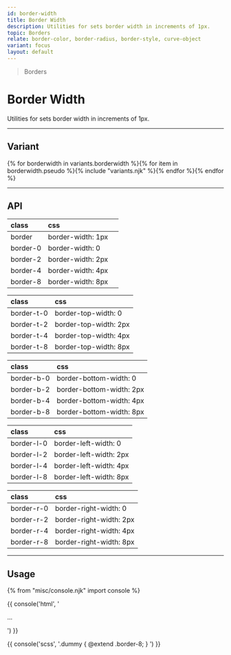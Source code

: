 ```yaml
---
id: border-width
title: Border Width
description: Utilities for sets border width in increments of 1px.
topic: Borders
relate: border-color, border-radius, border-style, curve-object
variant: focus
layout: default
---
```


> Borders

# Border Width

Utilities for sets border width in increments of 1px.

---

## Variant

<div class="flex flex-gap-2 flex-wrap justify-start items-center">{% for borderwidth in variants.borderwidth %}{% for item in borderwidth.pseudo %}{% include "variants.njk" %}{% endfor %}{% endfor %}</div>

---

## API

| <span class="padding-x-3 padding-y-1 text-white bg-shade-granite-5 font-semibold curve-border-md">class</span> | <span class="padding-x-3 padding-y-1 text-white bg-shade-granite-5 font-semibold curve-border-md">css</span> | |
|:--|:--|:-:|
| border | border-width: 1px | <div class="width-16 height-8 bg-gray-3 border border-gray-9"></div> |
| border-0 | border-width: 0 | <div class="width-16 height-8 bg-gray-3 border-0 border-gray-9"></div> |
| border-2 | border-width: 2px | <div class="width-16 height-8 bg-gray-3 border-2 border-gray-9"></div> |
| border-4 | border-width: 4px | <div class="width-16 height-8 bg-gray-3 border-4 border-gray-9"></div> |
| border-8 | border-width: 8px | <div class="width-16 height-8 bg-gray-3 border-8 border-gray-9"></div> |

| <span class="padding-x-3 padding-y-1 text-white bg-shade-granite-5 font-semibold curve-border-md">class</span> | <span class="padding-x-3 padding-y-1 text-white bg-shade-granite-5 font-semibold curve-border-md">css</span> |
|:--|:--|
| border-t-0 | border-top-width: 0 | <div class="width-16 height-8 bg-gray-3 border border-t-0 border-gray-9"></div> |
| border-t-2 | border-top-width: 2px | <div class="width-16 height-8 bg-gray-3 border border-t-2 border-gray-9"></div> |
| border-t-4 | border-top-width: 4px | <div class="width-16 height-8 bg-gray-3 border border-t-4 border-gray-9"></div> |
| border-t-8 | border-top-width: 8px | <div class="width-16 height-8 bg-gray-3 border border-t-8 border-gray-9"></div> |

| <span class="padding-x-3 padding-y-1 text-white bg-shade-granite-5 font-semibold curve-border-md">class</span> | <span class="padding-x-3 padding-y-1 text-white bg-shade-granite-5 font-semibold curve-border-md">css</span> |
|:--|:--|
| border-b-0 | border-bottom-width: 0 | <div class="width-16 height-8 bg-gray-3 border border-b-0 border-gray-9"></div> |
| border-b-2 | border-bottom-width: 2px | <div class="width-16 height-8 bg-gray-3 border border-b-2 border-gray-9"></div> |
| border-b-4 | border-bottom-width: 4px | <div class="width-16 height-8 bg-gray-3 border border-b-4 border-gray-9"></div> |
| border-b-8 | border-bottom-width: 8px | <div class="width-16 height-8 bg-gray-3 border border-b-8 border-gray-9"></div> |

| <span class="padding-x-3 padding-y-1 text-white bg-shade-granite-5 font-semibold curve-border-md">class</span> | <span class="padding-x-3 padding-y-1 text-white bg-shade-granite-5 font-semibold curve-border-md">css</span> |
|:--|:--|
| border-l-0 | border-left-width: 0 | <div class="width-16 height-8 bg-gray-3 border border-l-0 border-gray-9"></div> |
| border-l-2 | border-left-width: 2px | <div class="width-16 height-8 bg-gray-3 border border-l-2 border-gray-9"></div> |
| border-l-4 | border-left-width: 4px | <div class="width-16 height-8 bg-gray-3 border border-l-4 border-gray-9"></div> |
| border-l-8 | border-left-width: 8px | <div class="width-16 height-8 bg-gray-3 border border-l-8 border-gray-9"></div> |

| <span class="padding-x-3 padding-y-1 text-white bg-shade-granite-5 font-semibold curve-border-md">class</span> | <span class="padding-x-3 padding-y-1 text-white bg-shade-granite-5 font-semibold curve-border-md">css</span> |
|:--|:--|
| border-r-0 | border-right-width: 0 | <div class="width-16 height-8 bg-gray-3 border border-r-0 border-gray-9"></div> |
| border-r-2 | border-right-width: 2px | <div class="width-16 height-8 bg-gray-3 border border-r-2 border-gray-9"></div> |
| border-r-4 | border-right-width: 4px | <div class="width-16 height-8 bg-gray-3 border border-r-4 border-gray-9"></div> |
| border-r-8 | border-right-width: 8px | <div class="width-16 height-8 bg-gray-3 border border-r-8 border-gray-9"></div> |

---

## Usage

{% from "misc/console.njk" import console %}

<div class="padding-x-4 margin-y-4 margin-x-auto width-56">
  <div class="padding-4 bg-tinit-granite-1 border-8">
    <div class="width-full height-24 bg-tint-granite-5"></div>
  </div>
</div>

{{ console('html',
'<div class="border-8">
    ...
  </div>
') }}

{{ console('scss',
'.dummy {
    @extend
      .border-8;
}
') }}

